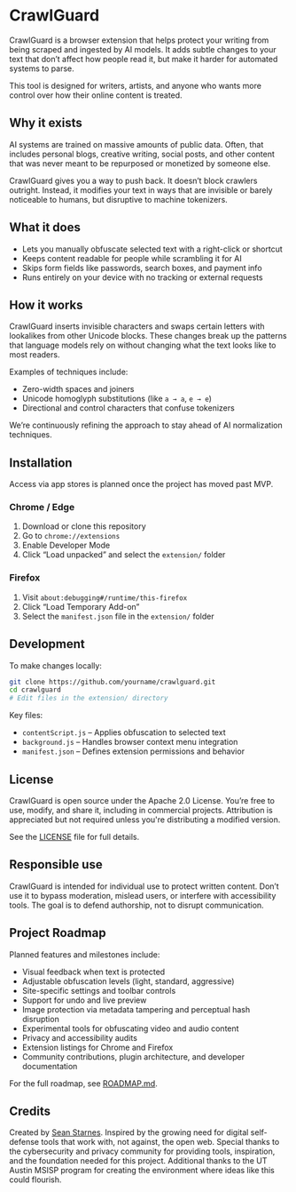 # CrawlGuard

CrawlGuard is a browser extension that helps protect your writing from being scraped and ingested by AI models. It adds subtle changes to your text that don’t affect how people read it, but make it harder for automated systems to parse.

This tool is designed for writers, artists, and anyone who wants more control over how their online content is treated.

## Why it exists

AI systems are trained on massive amounts of public data. Often, that includes personal blogs, creative writing, social posts, and other content that was never meant to be repurposed or monetized by someone else.

CrawlGuard gives you a way to push back. It doesn’t block crawlers outright. Instead, it modifies your text in ways that are invisible or barely noticeable to humans, but disruptive to machine tokenizers.

## What it does

- Lets you manually obfuscate selected text with a right-click or shortcut
- Keeps content readable for people while scrambling it for AI
- Skips form fields like passwords, search boxes, and payment info
- Runs entirely on your device with no tracking or external requests

## How it works

CrawlGuard inserts invisible characters and swaps certain letters with lookalikes from other Unicode blocks. These changes break up the patterns that language models rely on without changing what the text looks like to most readers.

Examples of techniques include:

- Zero-width spaces and joiners
- Unicode homoglyph substitutions (like `a → а`, `e → е`)
- Directional and control characters that confuse tokenizers

We’re continuously refining the approach to stay ahead of AI normalization techniques.

## Installation
Access via app stores is planned once the project has moved past MVP.

### Chrome / Edge

1. Download or clone this repository
2. Go to `chrome://extensions`
3. Enable Developer Mode
4. Click “Load unpacked” and select the `extension/` folder

### Firefox

1. Visit `about:debugging#/runtime/this-firefox`
2. Click “Load Temporary Add-on”
3. Select the `manifest.json` file in the `extension/` folder

## Development

To make changes locally:

```bash
git clone https://github.com/yourname/crawlguard.git
cd crawlguard
# Edit files in the extension/ directory
```

Key files:

- `contentScript.js` – Applies obfuscation to selected text
- `background.js` – Handles browser context menu integration
- `manifest.json` – Defines extension permissions and behavior

## License

CrawlGuard is open source under the Apache 2.0 License. You’re free to use, modify, and share it, including in commercial projects. Attribution is appreciated but not required unless you're distributing a modified version.

See the [LICENSE](LICENSE) file for full details.

## Responsible use

CrawlGuard is intended for individual use to protect written content. Don’t use it to bypass moderation, mislead users, or interfere with accessibility tools. The goal is to defend authorship, not to disrupt communication.

## Project Roadmap
Planned features and milestones include:

- Visual feedback when text is protected
- Adjustable obfuscation levels (light, standard, aggressive)
- Site-specific settings and toolbar controls
- Support for undo and live preview
- Image protection via metadata tampering and perceptual hash disruption
- Experimental tools for obfuscating video and audio content
- Privacy and accessibility audits
- Extension listings for Chrome and Firefox
- Community contributions, plugin architecture, and developer documentation

For the full roadmap, see [ROADMAP.md](./ROADMAP.md).

## Credits

Created by [Sean Starnes](https://starnes.cloud). Inspired by the growing need for digital self-defense tools that work with, not against, the open web.  Special thanks to the cybersecurity and privacy community for providing tools, inspiration, and the foundation needed for this project.  Additional thanks to the UT Austin MSISP program for creating the environment where ideas like this could flourish.
